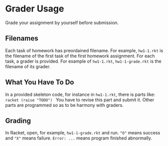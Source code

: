 # Grader Usage #

Grade your assignment by yourself before submission.

## Filenames ##

Each task of homework has preordained filename. For example,
```hw1-1.rkt``` is the filename of the first task of the first
homework assignment. For each task, a grader is provided. For example
of ```hw1-1.rkt```, ```hw1-1-grade.rkt``` is the filename of its
grader.

## What You Have To Do ##

In a provided skeleton code, for instance in ```hw1-1.rkt```, there is
parts like: ```racket (raise "TODO") ``` You have to revise this part
and submit it. Other parts are programmed so as to be harmony with
graders.

## Grading ##

In Racket, open, for example, ```hw1-1-grade.rkt``` and run. ```"O"```
means success and ```"X"``` means failure. ```Error: ...``` means
program finished abnormally.
